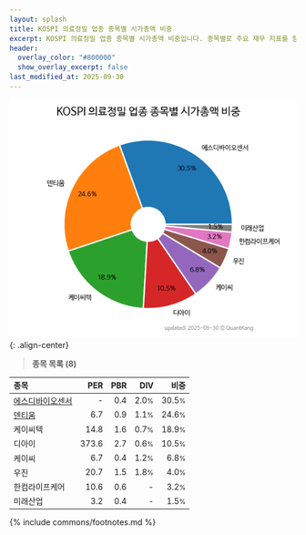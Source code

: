 ```yaml
---
layout: splash
title: KOSPI 의료정밀 업종 종목별 시가총액 비중
excerpt: KOSPI 의료정밀 업종 종목별 시가총액 비중입니다. 종목별로 주요 재무 지표를 함께 표시합니다.
header:
  overlay_color: "#800000"
  show_overlay_excerpt: false
last_modified_at: 2025-09-30
---
```



![KOSPI 의료정밀 업종 종목별 시가총액 비중](/stats/sector/images/kospi_업종_의료정밀_종목.png){: .align-center}


> **종목 목록 (8)**<a id="list"></a>

| **종목** | **PER** | **PBR** | **DIV** | **비중** |
| :------- | ------: | ------: | ------: | -------: |
| [에스디바이오센서](/137310/) | - | 0.4 | 2.0<small>%</small> | 30.5<small>%</small> |
| [덴티움](/145720/) | 6.7 | 0.9 | 1.1<small>%</small> | 24.6<small>%</small> |
| 케이씨텍 | 14.8 | 1.6 | 0.7<small>%</small> | 18.9<small>%</small> |
| 디아이 | 373.6 | 2.7 | 0.6<small>%</small> | 10.5<small>%</small> |
| 케이씨 | 6.7 | 0.4 | 1.2<small>%</small> | 6.8<small>%</small> |
| 우진 | 20.7 | 1.5 | 1.8<small>%</small> | 4.0<small>%</small> |
| 한컴라이프케어 | 10.6 | 0.6 | - | 3.2<small>%</small> |
| 미래산업 | 3.2 | 0.4 | - | 1.5<small>%</small> |

{% include commons/footnotes.md %}
